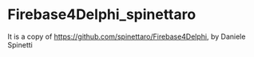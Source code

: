 # Firebase4Delphi_spinettaro
It is a copy of https://github.com/spinettaro/Firebase4Delphi, by Daniele Spinetti
